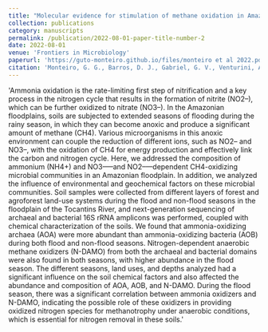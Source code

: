 ```yaml
---
title: "Molecular evidence for stimulation of methane oxidation in Amazonian floodplains by ammonia-oxidizing communities"
collection: publications
category: manuscripts
permalink: /publication/2022-08-01-paper-title-number-2
date: 2022-08-01
venue: 'Frontiers in Microbiology'
paperurl: 'https://guto-monteiro.github.io/files/monteiro et al 2022.pdf'
citation: 'Monteiro, G. G., Barros, D. J., Gabriel, G. V., Venturini, A. M., Veloso, T. G., Vazquez, G. H., ... & Navarrete, A. A. (2022). Molecular evidence for stimulation of methane oxidation in Amazonian floodplains by ammonia-oxidizing communities. <i>Frontiers in Microbiology</i>, 13, 913453.'
---
```


'Ammonia oxidation is the rate-limiting first step of nitrification and a key process in the nitrogen cycle that results in the formation of nitrite (NO2–), which can be further oxidized to nitrate (NO3–). In the Amazonian floodplains, soils are subjected to extended seasons of flooding during the rainy season, in which they can become anoxic and produce a significant amount of methane (CH4). Various microorganisms in this anoxic environment can couple the reduction of different ions, such as NO2– and NO3–, with the oxidation of CH4 for energy production and effectively link the carbon and nitrogen cycle. Here, we addressed the composition of ammonium (NH4+) and NO3–—and NO2–—dependent CH4-oxidizing microbial communities in an Amazonian floodplain. In addition, we analyzed the influence of environmental and geochemical factors on these microbial communities. Soil samples were collected from different layers of forest and agroforest land-use systems during the flood and non-flood seasons in the floodplain of the Tocantins River, and next-generation sequencing of archaeal and bacterial 16S rRNA amplicons was performed, coupled with chemical characterization of the soils. We found that ammonia-oxidizing archaea (AOA) were more abundant than ammonia-oxidizing bacteria (AOB) during both flood and non-flood seasons. Nitrogen-dependent anaerobic methane oxidizers (N-DAMO) from both the archaeal and bacterial domains were also found in both seasons, with higher abundance in the flood season. The different seasons, land uses, and depths analyzed had a significant influence on the soil chemical factors and also affected the abundance and composition of AOA, AOB, and N-DAMO. During the flood season, there was a significant correlation between ammonia oxidizers and N-DAMO, indicating the possible role of these oxidizers in providing oxidized nitrogen species for methanotrophy under anaerobic conditions, which is essential for nitrogen removal in these soils.'

